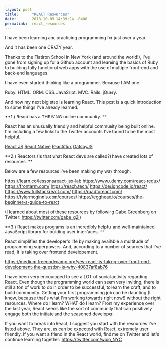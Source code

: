 ```yaml
---
layout: post
title:      "REACT Resources"
date:       2018-10-09 14:39:24 -0400
permalink:  react_resources
---
```



I have been learning and practicing programming for just over a year. 

And it has been one CRAZY year. 

Thanks to the Flatiron School in New York (and around the world!), I've gone from signing up for a Github account and learning the basics of Ruby to building fully functional web apps with the use of multiple front-end and back-end languages.

I have even started thinking like a programmer. Because I AM one. 

Ruby. HTML. ORM. CSS. JavaSript. MVC. Rails. jQuery.

And now my next big step is learning React. This post is a quick introduction to some things I've already learned. 

**1.) React has a THRIVING online community. 
**

React has an unusually friendly and helpful community being built online. I'm including a few links to the Twitter accounts I've found to be the most helpful. 

[React JS](https://twitter.com/reactjs)
[React Native](https://twitter.com/reactnative)
[Reactiflux](https://twitter.com/reactiflux)
[GatsbyJS](https://twitter.com/gatsbyjs)


**2.) Reactors (Is that what React devs are called?) have created lots of resources.
**

Below are a few resources I've been making my way through.

https://learn.co/lessons/react-jsx-lab
https://www.udemy.com/react-redux/
https://frontarm.com/
https://reach.tech/
https://designcode.io/react/
https://www.fullstackreact.com/
https://roadtoreact.com/
https://tylermcginnis.com/courses/
https://egghead.io/courses/the-beginner-s-guide-to-react

(I learned about most of these resources by following Gabe Greenberg on Twitter: https://twitter.com/gabe_g2i)


**3.) React makes programs is an incredibly helpful and well-maintained JavaScript library for building user interfaces.
**

React simplifies the developer's life by making available a multitude of programming superpowers. And, according to a number of sources that I've read, it is taking over frontend developement.

https://medium.freecodecamp.org/yes-react-is-taking-over-front-end-development-the-question-is-why-40837af8ab76


I have been very encouraged to see a LOT of social activity regarding React. Even though the programming world can seem very inviting, there is still a ton of work to do in order to be successful, to learn the craft, and to build community. Getting your first programming job can be daunting (I know, because that's what I'm working towards right now!) without the right resources. Where do I learn? WHAT do I learn? From my experience over the last year, React seems like the sort of community that can positively engage both the initiate and the seasoned developer. 

If you want to break into React, I suggest you start with the resources I've listed above. They are, as can be expected with React, extremely user friendly.  If you want a friend in the React world, find me on Twitter and let's continue learning together: https://twitter.com/wojo_NYC







